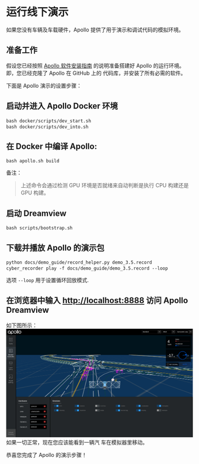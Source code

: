 # 运行线下演示

如果您没有车辆及车载硬件，Apollo 提供了用于演示和调试代码的模拟环境。

## 准备工作

假设您已经按照
[Apollo 软件安装指南](../../01_Installation%20Instructions/apollo_software_installation_guide.md)
的说明准备搭建好 Apollo 的运行环境。即，您已经克隆了 Apollo 在 GitHub 上的
代码库，并安装了所有必需的软件。

下面是 Apollo 演示的设置步骤：

## 启动并进入 Apollo Docker 环境

```
bash docker/scripts/dev_start.sh
bash docker/scripts/dev_into.sh
```

## 在 Docker 中编译 Apollo:

```
bash apollo.sh build
```

备注：

> 上述命令会通过检测 GPU 环境是否就绪来自动判断是执行 CPU 构建还是 GPU 构建。

## 启动 Dreamview

```
bash scripts/bootstrap.sh
```

## 下载并播放 Apollo 的演示包

```
python docs/demo_guide/record_helper.py demo_3.5.record
cyber_recorder play -f docs/demo_guide/demo_3.5.record --loop
```

选项 `--loop` 用于设置循环回放模式.

## 在浏览器中输入 <http://localhost:8888> 访问 Apollo Dreamview

如下图所示： ![](images/dv_trajectory.png) 如果一切正常，现在您应该能看到一辆汽
车在模拟器里移动。

恭喜您完成了 Apollo 的演示步骤！
